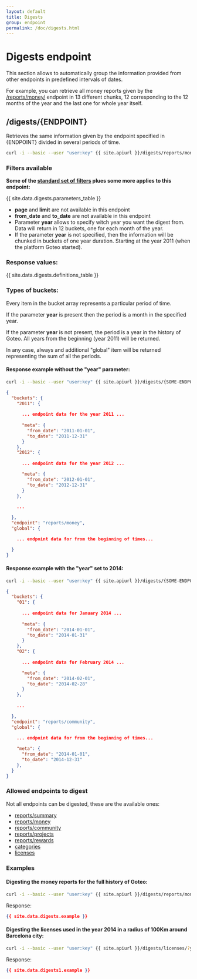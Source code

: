 ```yaml
---
layout: default
title: Digests
group: endpoint
permalink: /doc/digests.html
---
```

# Digests endpoint

This section allows to automatically group the information provided from other endpoints in predefined intervals of dates.

For example, you can retrieve all money reports given by the [/reports/money/](/doc/reports/#money) endpoint in 13 different chunks, 12 corresponding to the 12 months of the year and the last one for whole year itself. 

<a name="digests"></a>
## /digests/{ENDPOINT}

Retrieves the same information given by the endpoint specified in {ENDPOINT} divided in several periods of time.

```bash
curl -i --basic --user "user:key" {{ site.apiurl }}/digests/reports/money/?year=2014
```


### Filters available
**Some of the [standard set of filters](/doc/filters) plues some more applies to this endpoint:**

{{ site.data.digests.parameters_table }}

* **page** and **limit** are not available in this endpoint
* **from_date** and **to_date** are not available in this endpoint
* Parameter **year** allows to specify witch year you want the digest from. Data will return in 12 buckets, one for each month of the year.
* If the parameter **year** is not specified, then the information will be chunked in buckets of one year duration. Starting at the year 2011 (when the platform Goteo started).

### Response values:

{{ site.data.digests.definitions_table }}

### Types of buckets:

Every item in the bucket array represents a particular period of time.

If the parameter **year** is present then the period is a month in the specified year.

If the parameter  **year** is not present, the period is a year in the history of Goteo. All years from the beginning (year 2011) will be returned.

In any case, always and additional "global" item will be returned representing the sum of all the periods.

#### Response example without the "year" parameter:

```bash
curl -i --basic --user "user:key" {{ site.apiurl }}/digests/{SOME-ENDPOINT}/
```

```json
{
  "buckets": {
    "2011": {
      
      ... endpoint data for the year 2011 ...
      
      "meta": {
        "from_date": "2011-01-01",
        "to_date": "2011-12-31"
      }
    },
    "2012": {
      
      ... endpoint data for the year 2012 ...

      "meta": {
        "from_date": "2012-01-01",
        "to_date": "2012-12-31"
      }
    },
    
    ...

  },
  "endpoint": "reports/money",
  "global": {

    ... endpoint data for from the beginning of times...

  }
}
```

#### Response example with the "year" set to 2014:

```bash
curl -i --basic --user "user:key" {{ site.apiurl }}/digests/{SOME-ENDPOINT}/?year=2014
```

```json
{
  "buckets": {
    "01": {
      
      ... endpoint data for January 2014 ...
      
      "meta": {
        "from_date": "2014-01-01",
        "to_date": "2014-01-31"
      }
    },
    "02": {
      
      ... endpoint data for February 2014 ...

      "meta": {
        "from_date": "2014-02-01",
        "to_date": "2014-02-28"
      }
    },
    
    ...

  },
  "endpoint": "reports/community",
  "global": {

    ... endpoint data for from the beginning of times...
    
    "meta": {
      "from_date": "2014-01-01",
      "to_date": "2014-12-31"
    },
  }
}
```


### Allowed endpoints to digest

Not all endpoints can be digested, these are the available ones:

* [reports/summary](/doc/reports#summary)
* [reports/money](/doc/reports#money)
* [reports/community](/doc/reports#community)
* [reports/projects](/doc/reports#projects)
* [reports/rewards](/doc/reports#rewards)
* [categories](/doc/categories)
* [licenses](/doc/licenses)

### Examples

#### Digesting the money reports for the full history of Goteo:

```bash
curl -i --basic --user "user:key" {{ site.apiurl }}/digests/reports/money/
```

Response:

```json
{{ site.data.digests.example }}
```


#### Digesting the licenses used in the year 2014 in a radius of 100Km around Barcelona city:

```bash
curl -i --basic --user "user:key" {{ site.apiurl }}/digests/licenses/?year=2014&location=41.38879,2.15899,100
```

Response:

```json
{{ site.data.digests1.example }}
```

